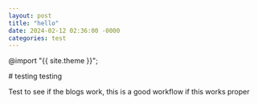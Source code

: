 ```yaml
---
layout: post
title: "hello"
date: 2024-02-12 02:36:00 -0000
categories: test
---
```


@import "{{ site.theme }}";

<div class="window">
# testing testing

Test to see if the blogs work, this is a good workflow if this works proper

</div>
